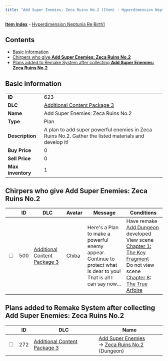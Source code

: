 ```yaml
---
title: "Add Super Enemies: Zeca Ruins No.2 (Item) - Hyperdimension Neptunia Re;Birth1"
---
```


[**Item Index**](/neptunia/rb1/item/index.html) - [Hyperdimension Neptunia Re;Birth1](/neptunia/rb1)

## Contents

- [Basic information](#basic-information)
- [Chirpers who give **Add Super Enemies: Zeca Ruins No.2**](#chirpers-who-give-add-super-enemies-zeca-ruins-no2)
- [Plans added to Remake System after collecting **Add Super Enemies: Zeca Ruins No.2**](#plans-added-to-remake-system-after-collecting-add-super-enemies-zeca-ruins-no2)

## Basic information

|   |   |
| -- | -- |
| **ID** | 623 |
| **DLC** | [Additional Content Package 3](/neptunia/rb1/dlc/12-pack3.html) |
| **Name** | Add Super Enemies: Zeca Ruins No.2 |
| **Type** | Plan |
| **Description** | A plan to add super powerful enemies in Zeca Ruins No.2. Gather the listed materials and develop it! |
| **Buy Price** | 0 |
| **Sell Price** | 0 |
| **Max inventory** | 1 |


## Chirpers who give **Add Super Enemies: Zeca Ruins No.2**

|    | ID | DLC | Avatar | Message | Conditions |
| -- | -- | --- | ------ | ------- | ---------- |
| <input type="checkbox" id="rb1-chirper-event-12-500" class="trackbox" /> | 500 | [Additional Content Package 3](/neptunia/rb1/dlc/12-pack3.html) | [Chiba](/neptunia/rb1/undefined/1-219-chiba.html) | Here's a Plan to make a powerful enemy appear.<br />Continue to protect what is dear to you! That is all I can say now... | Have remake [Add Dungeon](/neptunia/rb1/remake/1-223-add-dungeon.html) developed<br />View scene [Chapter 1: The Key Fragment](/neptunia/rb1/scene/1-117-chapter-1-the-key-fragment.html)<br />Do not view scene [Chapter 8: The True Arfoire](/neptunia/rb1/scene/1-807-chapter-8-the-true-arfoire.html) |


## Plans added to Remake System after collecting **Add Super Enemies: Zeca Ruins No.2**

|    | ID | DLC | Name |
| -- | -- | --- | ---- |
| <input type="checkbox" id="rb1-remake-12-272" class="trackbox" /> | 272 | [Additional Content Package 3](/neptunia/rb1/dlc/12-pack3.html) | [Add Super Enemies](/neptunia/rb1/remake/12-272-add-super-enemies.html)<br /> → [Zeca Ruins No.2](/neptunia/rb1/dungeon/1-120-zeca-ruins-no-2.html) (Dungeon) |
